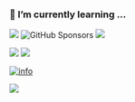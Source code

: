 ### 🌱 I’m currently learning ...

![](https://img.shields.io/github/followers/viwcy?style=social)
![GitHub Sponsors](https://img.shields.io/github/sponsors/viwcy?style=social)
![](https://img.shields.io/github/stars/viwcy?style=social)


![](https://img.shields.io/badge/-Java-007396?style=flat-square&logo=Java&logoColor=ffffff)
![](https://img.shields.io/badge/-WeChat-07C160?style=flat-square&logo=WeChat&logoColor=ffffff)

[![info](https://github-readme-stats.vercel.app/api?username=viwcy)](https://github.com/anuraghazra/github-readme-stats)

![](https://visitor-badge.glitch.me/badge?page_id=viwcy.readme)

